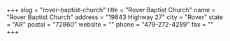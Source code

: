 +++
slug = "rover-baptist-church"
title = "Rover Baptist Church"
name = "Rover Baptist Church"
address = "19843 Highway 27"
city = "Rover"
state = "AR"
postal = "72860"
website = ""
phone = "479-272-4289"
fax = ""
+++
